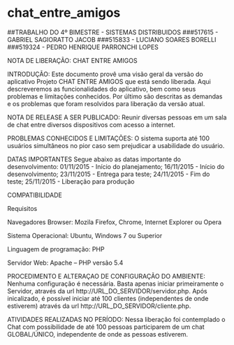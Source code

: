 # chat_entre_amigos

##TRABALHO DO 4º BIMESTRE - SISTEMAS DISTRIBUIDOS
###517615 - GABRIEL SAGIORATTO JACOB
###515833 - LUCIANO SOARES BORELLI
###519324 - PEDRO HENRIQUE PARRONCHI LOPES

NOTA DE LIBERAÇÃO: CHAT ENTRE AMIGOS

INTRODUÇÃO: Este documento provê uma visão geral da versão do aplicativo Projeto CHAT ENTRE AMIGOS que está sendo liberada. Aqui descreveremos as funcionalidades do aplicativo, bem como seus problemas e limitações conhecidos. Por último são descritas as demandas e os problemas que foram resolvidos para liberação da versão atual.

NOTA DE RELEASE A SER PUBLICADO: Reunir diversas pessoas em um sala de chat entre diversos dispositivos com acesso a internet.

PROBLEMAS CONHECIDOS E LIMITAÇÕES: O sistema suporta até 100 usuários simultâneos no pior caso sem prejudicar a usabilidade do usuário. 

DATAS IMPORTANTES
Segue abaixo as datas importante do desenvolvimento: 01/11/2015	- Início do planejamento; 16/11/2015 - Início do desenvolvimento; 23/11/2015 - Entrega para teste; 24/11/2015 - Fim do teste; 25/11/2015 - Liberação para produção

COMPATIBILIDADE

Requisitos

Navegadores	Browser: Mozila Firefox, Chrome, Internet Explorer ou Opera

Sistema Operacional:	Ubuntu, Windows 7 ou Superior

Linguagem de programação:	PHP

Servidor Web:	Apache – PHP versão 5.4

PROCEDIMENTO E ALTERAÇAO DE CONFIGURAÇÃO DO AMBIENTE: Nenhuma configuração é necessária. Basta apenas iniciar primeiramente o Servidor, através da url http://URL_DO_SERVIDOR/servidor.php. Após inicalizado, é possível iniciar até 100 clientes (independentes de onde estiverem) através da url http://URL_DO_SERVIDOR/cliente.php.

ATIVIDADES REALIZADAS NO PERÍODO: Nessa liberação foi contemplado o Chat com possibilidade de até 100 pessoas participarem de um chat GLOBAL/ÚNICO, independente de onde as pessoas estiverem.
